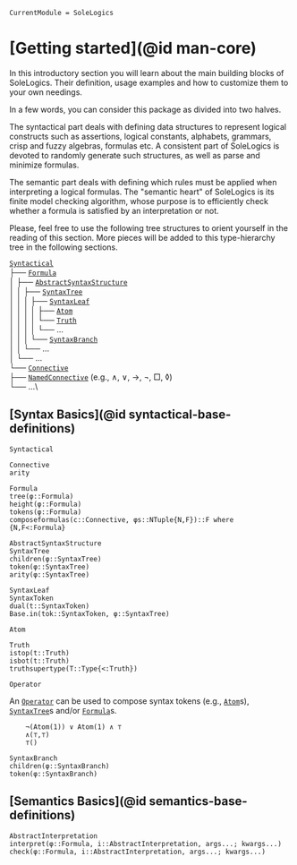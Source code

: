```@meta
CurrentModule = SoleLogics
```

# [Getting started](@id man-core)

In this introductory section you will learn about the main building blocks of SoleLogics. Their definition, usage examples and how to customize them to your own needings. 

In a few words, you can consider this package as divided into two halves. 

The syntactical part deals with defining data structures to represent logical constructs such as assertions, logical constants, alphabets, grammars, crisp and fuzzy algebras, formulas etc. A consistent part of SoleLogics is devoted to randomly generate such structures, as well as parse and minimize formulas.

The semantic part deals with defining which rules must be applied when interpreting a logical formulas. The "semantic heart" of SoleLogics is its finite model checking algorithm, whose purpose is to efficiently check whether a formula is satisfied by an interpretation or not.

Please, feel free to use the following tree structures to orient yourself in the reading of this section. More pieces will be added to this type-hierarchy tree in the following sections.

[`Syntactical`](@ref)\
    ├── [`Formula`](@ref)\
    │   ├── [`AbstractSyntaxStructure`](@ref)\
    │   │   ├── [`SyntaxTree`](@ref)\
    │   │   │   ├── [`SyntaxLeaf`](@ref)\
    │   │   │   │   ├── [`Atom`](@ref)\
    │   │   │   │   └── [`Truth`](@ref)\
    │   │   │   │       └── ...\
    │   │   │   └── [`SyntaxBranch`](@ref)\
    │   │   └── ...\
    │   └── ...\
    └── [`Connective`](@ref)\
        ├── [`NamedConnective`](@ref) (e.g., ∧, ∨, →, ¬, □, ◊)\
        └── ...\

## [Syntax Basics](@id syntactical-base-definitions)

```@docs
Syntactical

Connective
arity

Formula
tree(φ::Formula)
height(φ::Formula)
tokens(φ::Formula)
composeformulas(c::Connective, φs::NTuple{N,F})::F where {N,F<:Formula}

AbstractSyntaxStructure
SyntaxTree
children(φ::SyntaxTree)
token(φ::SyntaxTree)
arity(φ::SyntaxTree)

SyntaxLeaf
SyntaxToken
dual(t::SyntaxToken)
Base.in(tok::SyntaxToken, φ::SyntaxTree)

Atom

Truth
istop(t::Truth)
isbot(t::Truth)
truthsupertype(T::Type{<:Truth})
```

```@docs
Operator
```
An [`Operator`](@ref) can be used to compose syntax tokens (e.g., [`Atom`](@ref)s), [`SyntaxTree`](@ref)s and/or [`Formula`](@ref)s.

```julia-repl
    ¬(Atom(1)) ∨ Atom(1) ∧ ⊤
    ∧(⊤,⊤)
    ⊤()
```

```@docs
SyntaxBranch
children(φ::SyntaxBranch)
token(φ::SyntaxBranch)
```

## [Semantics Basics](@id semantics-base-definitions)
```@docs
AbstractInterpretation
interpret(φ::Formula, i::AbstractInterpretation, args...; kwargs...)
check(φ::Formula, i::AbstractInterpretation, args...; kwargs...)
```